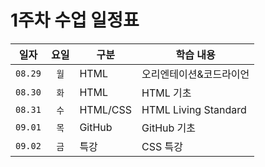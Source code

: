 #  1주차 수업 일정표 

|일자|요일|구분|학습 내용
|---|:--:|---|----|
|```08.29```|```월```|HTML|오리엔테이션&코드라이언
|```08.30```|```화```|HTML|HTML 기초
|```08.31```|```수```|HTML/CSS|HTML Living Standard
|```09.01```|```목```|GitHub|GitHub 기초
|```09.02```|```금```|특강|CSS 특강
